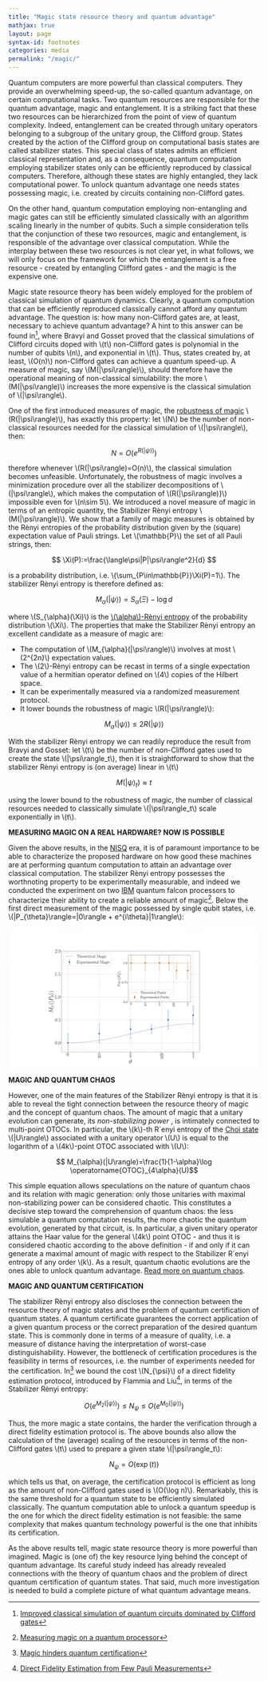 ```yaml
---
title: "Magic state resource theory and quantum advantage"
mathjax: true
layout: page
syntax-id: footnotes
categories: media
permalink: "/magic/"
---
```



Quantum computers are more powerful than classical computers. They provide an overwhelming speed-up, the so-called quantum advantage, on certain computational tasks. Two quantum resources are responsible for the quantum advantage, magic and entanglement. It is a striking fact that these two resources can be hierarchized from the point of view of quantum complexity. Indeed, entanglement can be created through unitary operators belonging to a subgroup of the unitary group, the Clifford group. States created by the action of the Clifford group on computational basis states are called stabilizer states. This special class of states admits an efficient classical representation and, as a consequence, quantum computation employing stabilizer states only can be efficiently reproduced by classical computers. Therefore, although these states are highly entangled, they lack computational power. To unlock quantum advantage one needs states possessing magic, i.e. created by circuits containing non-Clifford gates. 

On the other hand, quantum computation employing non-entangling and magic gates can still be efficiently simulated classically with an algorithm scaling linearly in the number of qubits. Such a simple consideration tells that the conjunction of these two resources, magic and entanglement, is responsible of the advantage over classical computation. While the interplay between these two resources is not clear yet, in what follows, we will only focus on the framework for which the entanglement is a free resource - created by entangling Clifford gates - and the magic is the expensive one. 

Magic state resource theory has been widely employed for the problem of classical simulation of quantum dynamics. Clearly, a quantum computation that can be efficiently reproduced classically cannot afford any quantum advantage. The question is: how many non-Clifford gates are, at least, necessary to achieve quantum advantage? A hint to this answer can be found in[^1], where Bravyi and Gosset proved that the classical simulations of Clifford circuits doped with \\(t\\) non-Clifford gates is polynomial in the number of qubits \\(n\\), and exponential in \\(t\\). Thus, states created by, at least, \\(O(n)\\) non-Clifford gates can achieve a quantum speed-up. A measure of magic, say 
\\(M(|\psi\rangle)\\), should therefore have the operational meaning of non-classical simulability: the more \\(M(|\psi\rangle)\\) increases the more expensive is the classical simulation of \\(|\psi\rangle\\).

One of the first introduced measures of magic, the [robustness of magic](https://arxiv.org/abs/1609.07488) 
\\(R(|\psi\rangle)\\), has exactly this property: let \\(N\\) be the number of non-classical resources needed for the classical simulation of 
\\(|\psi\rangle\\), then:

$$ N=O(e^{R(|\psi\rangle)}) $$

therefore whenever 
\\(R(|\psi\rangle)=O(n)\\), the classical simulation becomes unfeasible. Unfortunately, the robustness of magic involves a minimization procedure over all the stabilizer decompositions of 
\\(|\psi\rangle\\), which makes the computation of 
\\(R(|\psi\rangle)}\\) impossible even for \\(n\sim 5\\). We introduced a novel measure of magic in terms of an entropic quantity, the Stabilizer Rènyi entropy 
\\(M(|\psi\rangle)\\). We show that a family of magic measures is obtained by the Rènyi entropies of the probability distribution given by the (square) expectation value of Pauli strings. Let \\(\mathbb{P}\\) the set of all Pauli strings, then:

$$ \Xi(P):=\frac{\langle\psi|P|\psi\rangle^2}{d} $$

is a probability distribution, i.e. \\(\sum_{P\in\mathbb{P}}\Xi(P)=1\\). The stabilizer Rènyi entropy is therefore defined as:

$$ M_{\alpha}(|\psi\rangle)= S_{\alpha}(\Xi)-\log d $$

where \\(S_{\alpha}(\Xi)\\) is the [\\(\alpha\\)-Rènyi entropy](https://en.wikipedia.org/wiki/Rényi_entropy) of the probability distribution \\(\Xi\\). The properties that make the Stabilizer Rènyi entropy an excellent candidate as a measure of magic are:

* The computation of 
\\(M_{\alpha}(|\psi\rangle)\\) involves at most \\(2^{2n}\\) expectation values.
* The \\(2\\)-Rènyi entropy can be recast in terms of a single expectation value of a hermitian operator defined on \\(4\\) copies of the Hilbert space.
* It can be experimentally measured via a randomized measurement protocol.
* It lower bounds the robustness of magic 
\\(R(|\psi\rangle)\\):

$$ M_{\alpha}(|\psi\rangle)\le 2 R(|\psi\rangle) $$

With the stabilizer Rènyi entropy we can readily reproduce the result from Bravyi and Gosset: let \\(t\\) be the number of non-Clifford gates used to create the state 
\\(|\psi\rangle_t\\), then it is straightforward to show that the stabilizer Rènyi entropy is (on average) linear in 
\\(t\\)

$$ M(|\psi\rangle_t)\approx t$$

using the lower bound to the robustness of magic, the number of classical resources needed to classically simulate 
\\(|\psi\rangle_t\\) scale exponentially in 
\\(t\\). 

 <b> MEASURING MAGIC ON A REAL HARDWARE? NOW IS POSSIBLE </b>

Given the above results, in the [NISQ](https://arxiv.org/abs/1801.00862) era, it is of paramount importance to be able to characterize the proposed hardware on how good these machines are at performing quantum computation to attain an advantage over classical computation. The stabilizer Rènyi entropy possesses the worthnoting property to be experimentally measurable, and indeed we conducted the experiment on two [IBM](https://www.ibm.com/quantum) quantum falcon processors to characterize their ability to create a reliable amount of magic[^2]. Below the first direct measurement of the magic possessed by single qubit states, i.e. 
\\(|P_{\theta}\rangle=|0\rangle + e^{i\theta}|1\rangle\\):

![experiment](experiment1.png)


 <b> MAGIC AND QUANTUM CHAOS </b>

However, one of the main features of the Stabilizer Rènyi entropy is that it is able to reveal the tight connection between the resource theory of magic and the concept of quantum chaos. The amount of magic that a unitary evolution can generate, its <i> non-stabilizing power </i>, is intimately connected to multi-point OTOCs. In particular, the 
\\(k\\)-th R\`enyi entropy of the [Choi state](https://en.wikipedia.org/wiki/Choi–Jamiołkowski_isomorphism) 
\\(|U\rangle\\) associated with a unitary operator 
\\(U\\) is equal to the logarithm of a 
\\(4k\\)-point OTOC associated with \\(U\\):

$$ M_{\alpha}(|U\rangle)=\frac{1}{1-\alpha}\log \operatorname{OTOC}_{4\alpha}(U)$$

This simple equation allows speculations on the nature of quantum chaos and its relation with magic generation: only those unitaries with maximal non-stabilizing power can be considered chaotic. This constitutes a decisive step toward the comprehension of quantum chaos: the less simulable a quantum computation results, the more chaotic the quantum evolution, generated by that circuit, is. In particular, a given unitary operator attains the Haar value for the general \\(4k\\) point OTOC - and thus it is considered chaotic according to the above definition - if and only if it can generate a maximal amount of magic with respect to the Stabilizer R\`enyi entropy of any order \\(k\\). As a result, quantum chaotic evolutions are the ones able to unlock quantum advantage. [Read more on quantum chaos](https://lorenzoleone.github.io/quantumchaos/).


 <b> MAGIC AND QUANTUM CERTIFICATION </b>

  The stabilizer Rènyi entropy also discloses the connection between the resource theory of magic states and the problem of quantum certification of        quantum states. A quantum certificate guarantees the correct application of a given quantum process or the correct preparation of the desired quantum   state. This is commonly done in terms of a measure of quality, i.e. a measure of distance having the interpretation of worst-case distinguishability. However, the bottleneck of certification procedures is the feasibility in terms of resources, i.e. the number of experiments needed for the certification. In[^3] we bound the cost 
\\(N_{\psi}\\) of a direct fidelity estimation protocol, introduced by Flammia and Liu[^4], in terms of the Stabilizer Rènyi entropy:

$$ O(e^{M_{2}(|\psi\rangle)}) \le N_{\psi}\le O(e^{M_{0}(|\psi\rangle)})$$

Thus, the more magic a state contains, the harder the verification through a direct fidelity estimation protocol is. The above bounds also allow the calculation of the (average) scaling of the resources in terms of the non-Clifford gates 
\\(t\\) used to prepare a given state
\\(|\psi\rangle_t\\):

$$ N_{\psi}=O(\exp(t)) $$

which tells us that, on average, the certification protocol is efficient as long as the amount of non-Clifford gates used is 
\\(O(\log n)\\). Remarkably, this is the same threshold for a quantum state to be efficiently simulated classically. The quantum computation able to unlock a quantum speedup is the one for which the direct fidelity estimation is not feasible: the same complexity that makes quantum technology powerful is the one that inhibits its certification.

As the above results tell, magic state resource theory is more powerful than imagined. Magic is (one of) the key resource lying behind the concept of quantum advantage. Its careful study indeed has already revealed connections with the theory of quantum chaos and the problem of direct quantum certification of quantum states. That said, much more investigation is needed to build a complete picture of what quantum advantage means. 

[^1]: [Improved classical simulation of quantum circuits dominated by Clifford gates](https://arxiv.org/abs/1601.07601)
[^2]: [Measuring magic on a quantum processor](https://arxiv.org/abs/2204.00015)
[^3]: [Magic hinders quantum certification](https://arxiv.org/abs/2204.02995)
[^4]: [Direct Fidelity Estimation from Few Pauli Measurements](https://arxiv.org/abs/1104.4695)


